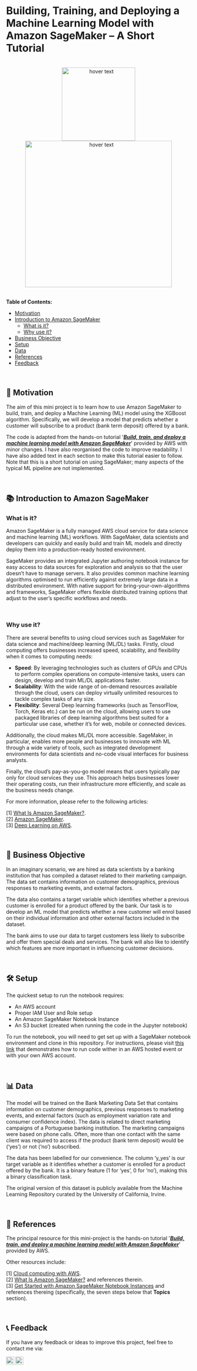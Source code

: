 # Building, Training, and Deploying a Machine Learning Model with Amazon SageMaker – A Short Tutorial

<br>

<div align="center">
  <img align="middle" src="https://upload.wikimedia.org/wikipedia/commons/9/93/Amazon_Web_Services_Logo.svg" width="200" title="hover text">
  <img align="middle" src="https://camo.githubusercontent.com/5bd5379d5016983637fb8e1cb4a19287ca9103c32dd7687069b7fad6a5455a98/68747470733a2f2f7062732e7477696d672e636f6d2f6d656469612f4464522d6d6d47564141417a4747412e6a70673a6c61726765" width="400" title="hover text">
</div>

<br>

**Table of Contents:**

<!--ts-->
* [Motivation](#-motivation)
* [Introduction to Amazon SageMaker](#-introduction-to-amazon-sagemaker)
  * [What is it?](#what-is-it)
  * [Why use it?](#why-use-it)
* [Business Objective](#-business-objective)
* [Setup](#-setup)
* [Data](#-data)
* [References](#-references)
* [Feedback](#-feedback)
<!--te-->

<br>

## 🎯 Motivation

The aim of this mini project is to learn how to use Amazon SageMaker to build, train, and deploy a Machine Learning (ML) model using the XGBoost algorithm. Specifically, we will develop a model that predicts whether a customer will subscribe to a product (bank term deposit) offered by a bank.

The code is adapted from the hands-on tutorial '***[Build, train, and deploy a machine learning model with Amazon SageMaker](https://aws.amazon.com/getting-started/hands-on/build-train-deploy-machine-learning-model-sagemaker/?trk=el_a134p000003yWILAA2&trkCampaign=DS_SageMaker_Tutorial&sc_channel=el&sc_campaign=Data_Scientist_Hands-on_Tutorial&sc_outcome=Product_Marketing&sc_geo=mult&p=gsrc&c=lp_ds)***' provided by AWS with minor changes. I have also reorganised the code to improve readability. I have also added text in each section to make this tutorial easier to follow. Note that this is a short tutorial on using SageMaker; many aspects of the typical ML pipeline are not implemented.  

<br>

## 📚 Introduction to Amazon SageMaker

### What is it?

Amazon SageMaker is a fully managed AWS cloud service for data science and machine learning (ML) workflows. With SageMaker, data scientists and developers can quickly and easily build and train ML models and directly deploy them into a production-ready hosted environment.

SageMaker provides an integrated Jupyter authoring notebook instance for easy access to data sources for exploration and analysis so that the user doesn’t have to manage servers. It also provides common machine learning algorithms optimised to run efficiently against extremely large data in a distributed environment. With native support for bring-your-own-algorithms and frameworks, SageMaker offers flexible distributed training options that adjust to the user’s specific workflows and needs.

<br>

### Why use it?

There are several benefits to using cloud services such as SageMaker for data science and machine/deep learning (ML/DL) tasks. Firstly, cloud computing offers businesses increased speed, scalability, and flexibility when it comes to computing needs:

- **Speed**: By leveraging technologies such as clusters of GPUs and CPUs to perform complex operations on compute-intensive tasks, users can design, develop and train ML/DL applications faster.
- **Scalability**: With the wide range of on-demand resources available through the cloud, users can deploy virtually unlimited resources to tackle complex tasks of any size.
- **Flexibility**: Several Deep learning frameworks (such as TensorFlow, Torch, Keras etc.) can be run on the cloud, allowing users to use packaged libraries of deep learning algorithms best suited for a particular use case, whether it’s for web, mobile or connected devices.

Additionally, the cloud makes ML/DL more accessible. SageMaker, in particular, enables more people and businesses to innovate with ML through a wide variety of tools, such as integrated development environments for data scientists and no-code visual interfaces for business analysts.

Finally, the cloud’s pay-as-you-go model means that users typically pay only for cloud services they use. This approach helps businesses lower their operating costs, run their infrastructure more efficiently, and scale as the business needs change.

For more information, please refer to the following articles:

[1]	[What Is Amazon SageMaker?](https://docs.aws.amazon.com/sagemaker/latest/dg/whatis.html). <br>
[2]	[Amazon SageMaker](https://aws.amazon.com/sagemaker/). <br>
[3]	[Deep Learning on AWS](https://aws.amazon.com/deep-learning/). <br>

<br>

## 💼 Business Objective

In an imaginary scenario, we are hired as data scientists by a banking institution that has compiled a dataset related to their marketing campaign. The data set contains information on customer demographics, previous responses to marketing events, and external factors.

The data also contains a target variable which identifies whether a previous customer is enrolled for a product offered by the bank. Our task is to develop an ML model that predicts whether a new customer will enrol based on their individual information and other external factors included in the dataset.

The bank aims to use our data to target customers less likely to subscribe and offer them special deals and services. The bank will also like to identify which features are more important in influencing customer decisions.

<br>

## 🛠 Setup

The quickest setup to run the notebook requires:
- An AWS account
- Proper IAM User and Role setup
- An Amazon SageMaker Notebook Instance
- An S3 bucket (created when running the code in the Jupyter notebook)

To run the notebook, you will need to get set up with a SageMaker notebook environment and clone in this repository. For instructions, please visit [this link](https://catalog.us-east-1.prod.workshops.aws/workshops/0c6b8a23-b837-4e0f-b2e2-4a3ffd7d645b/en-US/getting-started/setup) that demonstrates how to run code wither in an AWS hosted event or with your own AWS account.

<br>

## 📊 Data

The model will be trained on the Bank Marketing Data Set that contains information on customer demographics, previous responses to marketing events, and external factors (such as employment variation rate and consumer confidence index). The data is related to direct marketing campaigns of a Portuguese banking institution. The marketing campaigns were based on phone calls. Often, more than one contact with the same client was required to access if the product (bank term deposit) would be (‘yes’) or not (‘no’) subscribed.

The data has been labelled for our convenience. The column ‘y_yes’ is our target variable as it identifies whether a customer is enrolled for a product offered by the bank. It is a binary feature (1 for ‘yes’, 0 for ‘no’), making this a binary classification task.

The original version of this dataset is publicly available from the Machine Learning Repository curated by the University of California, Irvine.

<br>

## 📕 References

The principal resource for this mini-project is the hands-on tutorial '***[Build, train, and deploy a machine learning model with Amazon SageMaker](https://aws.amazon.com/getting-started/hands-on/build-train-deploy-machine-learning-model-sagemaker/?trk=el_a134p000003yWILAA2&trkCampaign=DS_SageMaker_Tutorial&sc_channel=el&sc_campaign=Data_Scientist_Hands-on_Tutorial&sc_outcome=Product_Marketing&sc_geo=mult&p=gsrc&c=lp_ds)***' provided by AWS.

Other resources include:

[1] [Cloud computing with AWS](https://aws.amazon.com/what-is-aws/). <br>
[2] [What Is Amazon SageMaker?](https://docs.aws.amazon.com/sagemaker/latest/dg/whatis.html) and references therein. <br>
[3] [Get Started with Amazon SageMaker Notebook Instances](https://docs.aws.amazon.com/sagemaker/latest/dg/gs-console.html) and references thereing (specifically, the seven steps below that **Topics** section).

<br>

## 📞 Feedback

If you have any feedback or ideas to improve this project, feel free to contact me via:

<a href="https://twitter.com/korfanakis">
  <img align="left" alt="Twitter" width="22px" src="https://cdn.jsdelivr.net/npm/simple-icons@v3/icons/twitter.svg" />
</a>

<a href="https://uk.linkedin.com/in/korfanakis">
  <img align="left" alt="LinkedIn" width="22px" src="https://cdn.jsdelivr.net/npm/simple-icons@v3/icons/linkedin.svg" />
</a>
